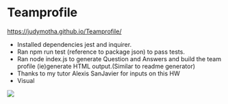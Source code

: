 # Teamprofile

https://judymotha.github.io/Teamprofile/
* Installed dependencies jest and inquirer.
* Ran npm run test (reference to package json) to pass tests.
* Ran node index.js to generate Question and Answers and  build the team profile (ie)generate HTML output.(Similar to readme generator)
* Thanks to my tutor Alexis SanJavier for inputs on this HW 
*  Visual 
<img src="./Profilegen.gif">


